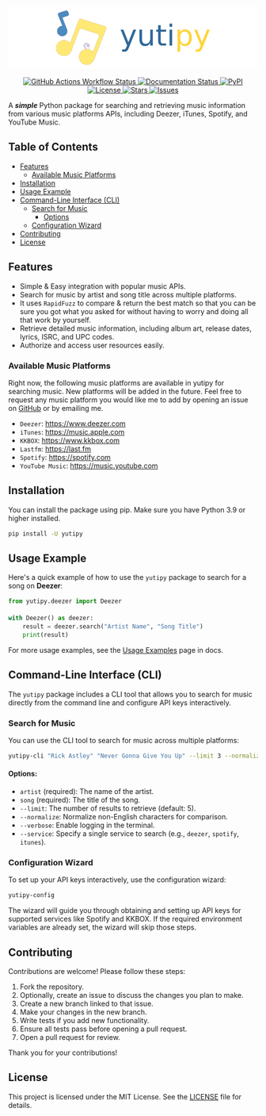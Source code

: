 <p align="center">
<img src="https://raw.githubusercontent.com/CheapNightbot/yutipy/main/docs/_static/yutipy_header.png" alt="yutipy" />
</p>

<p align="center">
<a href="https://github.com/CheapNightbot/yutipy/actions/workflows/tests.yml">
<img alt="GitHub Actions Workflow Status" src="https://img.shields.io/github/actions/workflow/status/cheapnightbot/yutipy/pytest-unit-testing.yml?style=for-the-badge&label=Pytest">
</a>
<a href="https://yutipy.readthedocs.io/en/latest/">
<img src="https://img.shields.io/readthedocs/yutipy?style=for-the-badge" alt="Documentation Status" />
</a>
<a href="https://pypi.org/project/yutipy/">
<img src="https://img.shields.io/pypi/v/yutipy?style=for-the-badge" alt="PyPI" />
</a>
<a href="https://github.com/CheapNightbot/yutipy/blob/master/LICENSE">
<img src="https://img.shields.io/github/license/CheapNightbot/yutipy?style=for-the-badge" alt="License" />
</a>
<a href="https://github.com/CheapNightbot/yutipy/stargazers">
<img src="https://img.shields.io/github/stars/CheapNightbot/yutipy?style=for-the-badge" alt="Stars" />
</a>
<a href="https://github.com/CheapNightbot/yutipy/issues">
<img src="https://img.shields.io/github/issues/CheapNightbot/yutipy?style=for-the-badge" alt="Issues" />
</a>
</p>

A _**simple**_ Python package for searching and retrieving music information from various music platforms APIs, including Deezer, iTunes, Spotify, and YouTube Music.

## Table of Contents

- [Features](#features)
    - [Available Music Platforms](#available-music-platforms)
- [Installation](#installation)
- [Usage Example](#usage-example)
- [Command-Line Interface (CLI)](#command-line-interface-cli)
    - [Search for Music](#search-for-music)
        - [Options](#options)
    - [Configuration Wizard](#configuration-wizard)
- [Contributing](#contributing)
- [License](#license)

## Features

- Simple & Easy integration with popular music APIs.
- Search for music by artist and song title across multiple platforms.
- It uses `RapidFuzz` to compare & return the best match so that you can be sure you got what you asked for without having to worry and doing all that work by yourself.
- Retrieve detailed music information, including album art, release dates, lyrics, ISRC, and UPC codes.
- Authorize and access user resources easily.

### Available Music Platforms

Right now, the following music platforms are available in yutipy for searching music. New platforms will be added in the future.
Feel free to request any music platform you would like me to add by opening an issue on [GitHub](https://github.com/CheapNightbot/yutipy/issues) or by emailing me.

- `Deezer`: https://www.deezer.com
- `iTunes`: https://music.apple.com
- `KKBOX`: https://www.kkbox.com
- `Lastfm`: https://last.fm
- `Spotify`: https://spotify.com
- `YouTube Music`: https://music.youtube.com

## Installation

You can install the package using pip. Make sure you have Python 3.9 or higher installed.

```bash
pip install -U yutipy
```

## Usage Example

Here's a quick example of how to use the `yutipy` package to search for a song on **Deezer**:

```python
from yutipy.deezer import Deezer

with Deezer() as deezer:
    result = deezer.search("Artist Name", "Song Title")
    print(result)
```

For more usage examples, see the [Usage Examples](https://yutipy.readthedocs.io/en/latest/usage_examples.html) page in docs.

## Command-Line Interface (CLI)

The `yutipy` package includes a CLI tool that allows you to search for music directly from the command line and configure API keys interactively.

### Search for Music

You can use the CLI tool to search for music across multiple platforms:

```bash
yutipy-cli "Rick Astley" "Never Gonna Give You Up" --limit 3 --normalize
```

#### Options:
- `artist` (required): The name of the artist.
- `song` (required): The title of the song.
- `--limit`: The number of results to retrieve (default: 5).
- `--normalize`: Normalize non-English characters for comparison.
- `--verbose`: Enable logging in the terminal.
- `--service`: Specify a single service to search (e.g., `deezer`, `spotify`, `itunes`).

### Configuration Wizard

To set up your API keys interactively, use the configuration wizard:

```bash
yutipy-config
```

The wizard will guide you through obtaining and setting up API keys for supported services like Spotify and KKBOX. If the required environment variables are already set, the wizard will skip those steps.

## Contributing

Contributions are welcome! Please follow these steps:

1. Fork the repository.
2. Optionally, create an issue to discuss the changes you plan to make.
3. Create a new branch linked to that issue.
4. Make your changes in the new branch.
5. Write tests if you add new functionality.
6. Ensure all tests pass before opening a pull request.
7. Open a pull request for review.

Thank you for your contributions!

## License

This project is licensed under the MIT License. See the [LICENSE](LICENSE) file for details.
